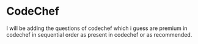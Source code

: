 # CodeChef
I will be adding the questions of codechef which i guess are premium in codechef in sequential order as present in codechef or as recommended.
